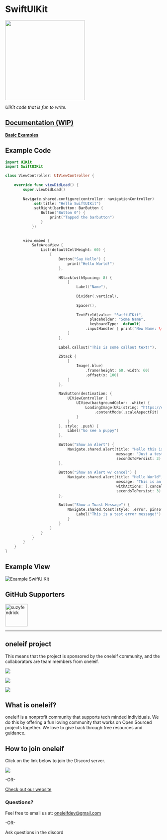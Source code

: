 # SwiftUIKit
<img src="assets/SwiftUIKit_logo_v1.png" width="256">

*UIKit code that is fun to write.*

## [Documentation (WIP)](documentation/Home.md)

[**Basic Examples**](https://github.com/0xLeif/Basic_SwiftUIKit_Examples)


## Example Code
```Swift
import UIKit
import SwiftUIKit

class ViewController: UIViewController {
    
    override func viewDidLoad() {
        super.viewDidLoad()
        
        Navigate.shared.configure(controller: navigationController)
            .set(title: "Hello SwiftUIKit")
            .setRight(barButton: BarButton {
                Button("Button 0") {
                    print("Tapped the barbutton")
                }
            })
        
        
        view.embed {
            SafeAreaView {
                List(defaultCellHeight: 60) {
                    [
                        Button("Say Hello") {
                            print("Hello World!")
                        },
                        
                        HStack(withSpacing: 8) {
                            [
                                Label("Name"),
                                
                                Divider(.vertical),
                                
                                Spacer(),
                                
                                TextField(value: "SwiftUIKit",
                                      placeholder: "Some Name",
                                      keyboardType: .default)
                                    .inputHandler { print("New Name: \($0)") }
                            ]
                        },
                        
                        Label.callout("This is some callout text!"),
                        
                        ZStack {
                            [
                                Image(.blue)
                                    .frame(height: 60, width: 60)
                                    .offset(x: 100)
                            ]
                        },
                        
                        NavButton(destination: {
                            UIViewController {
                                UIView(backgroundColor: .white) {
                                    LoadingImage(URL(string: "https://cdn11.bigcommerce.com/s-oe2q4reh/images/stencil/2048x2048/products/832/1401/Beige_Pekingese_Puppy__21677.1568609759.jpg")!)
                                        .contentMode(.scaleAspectFit)
                                }
                            }
                        }, style: .push) {
                            Label("Go see a puppy")
                        },
                        
                        Button("Show an Alert") {
                            Navigate.shared.alert(title: "Hello this is an Alert!",
                                                  message: "Just a test...",
                                                  secondsToPersist: 3)
                        },
                        
                        Button("Show an Alert w/ cancel") {
                            Navigate.shared.alert(title: "Hello World",
                                                  message: "This is an alert",
                                                  withActions: [.cancel],
                                                  secondsToPersist: 3)
                        },
                        
                        Button("Show a Toast Message") {
                            Navigate.shared.toast(style: .error, pinToTop: true, secondsToPersist: 4) {
                                Label("This is a test error message!")
                            }
                        }
                    ]
                }
            }
        }
    }
}
```

## Example View

![Example SwiftUIKit](assets/exampleView_01.png)

## GitHub Supporters

[<img class="avatar" alt="suzyfendrick" src="https://avatars1.githubusercontent.com/u/25371717?s=460&u=34217047bbfd4912909cd5a85959544b6e49cc9f&v=4" width="72" height="72">](https://github.com/suzyfendrick)


****

## oneleif project
This means that the project is sponsored by the oneleif community, and the collaborators are team members from oneleif.

<a href="http://oneleif.com" rel="oneleif website">![](https://github.com/oneleif/olDocs/blob/master/assets/images/oneleif_logos/full_logo/oneleif_whiteback.png)</a>



[![](https://img.shields.io/badge/oneleif-Twitter-blue.svg)](https://twitter.com/oneleifdev)

[![](https://img.shields.io/badge/oneleif-YouTube-red.svg)](https://www.youtube.com/channel/UC3HN0jID38K0Vb_WChvgQmA)

## What is oneleif?
oneleif is a nonprofit community that supports tech minded individuals. We do this by offering a fun loving community that works on Open Sourced projects together. 
We love to give back through free resources and guidance.

## How to join oneleif
Click on the link below to join the Discord server.

[![](https://img.shields.io/badge/oneleif-Discord-7284be.svg)](https://discord.gg/tv9UdJK)

-OR-

[Check out our website](http://oneleif.com)


### Questions?
Feel free to email us at: oneleifdev@gmail.com 

-OR-

Ask questions in the discord
